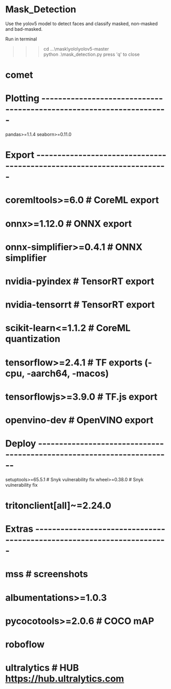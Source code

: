 # Mask_Detection
Use the yolov5 model to detect faces and classify masked, non-masked and bad-masked.

Run in terminal
>>> cd ...\mask\yolo\yolov5-master\
>>> python .\mask_detection.py
press 'q' to close

# comet

# Plotting --------------------------------------------------------------------
pandas>=1.1.4
seaborn>=0.11.0

# Export ----------------------------------------------------------------------
# coremltools>=6.0  # CoreML export
# onnx>=1.12.0  # ONNX export
# onnx-simplifier>=0.4.1  # ONNX simplifier
# nvidia-pyindex  # TensorRT export
# nvidia-tensorrt  # TensorRT export
# scikit-learn<=1.1.2  # CoreML quantization
# tensorflow>=2.4.1  # TF exports (-cpu, -aarch64, -macos)
# tensorflowjs>=3.9.0  # TF.js export
# openvino-dev  # OpenVINO export

# Deploy ----------------------------------------------------------------------
setuptools>=65.5.1 # Snyk vulnerability fix
wheel>=0.38.0 # Snyk vulnerability fix
# tritonclient[all]~=2.24.0

# Extras ----------------------------------------------------------------------
# mss  # screenshots
# albumentations>=1.0.3
# pycocotools>=2.0.6  # COCO mAP
# roboflow
# ultralytics  # HUB https://hub.ultralytics.com
